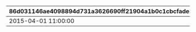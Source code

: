 |86d031146ae4098894d731a3626690ff21904a1b0c1cbcfade106dc70775c72a|11c43bc8aa579b8673c9c5f9ceabff3040541330e83a109656f25d0dbde547f9|b6e1fc07ac38a479df0bc78bf1eb01ce2c84ee7edc1d88baf927314866d365cc|b7210061f01a6cf40210312b94e1a6a098a5aa4f05d3eb92edef13e8da823b96|
| --- | --- | --- | --- |
|2015-04-01 11:00:00|1|2015-04-01 10:00:00|500361|